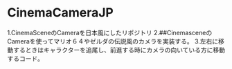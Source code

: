 # CinemaCameraJP
1.CinemaSceneのCameraを日本風にしたリポジトリ
2.##CinemasceneのCameraを使ってマリオ６４やゼルダの伝説風のカメラを実装する。
3.左右に移動するときはキャラクターを追尾し、前進する時にカメラの向いている方に移動するコード。

    
